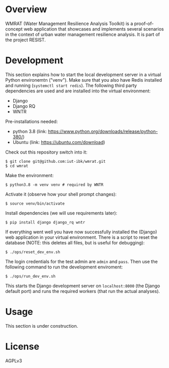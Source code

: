 # Overview

WMRAT (Water Management Resilience Analysis Toolkit) is a proof-of-concept web
application that showcases and implements several scenarios in the context of
urban water management resilience analysis. It is part of the project RESIST.

# Development

This section explains how to start the local development server in a virtual
Python environemtn ("venv"). Make sure that you also have Redis installed and
running (`systemctl start redis`). The following third party dependencies are
used and are installed into the virtual environment:

- Django
- Django RQ
- WNTR

Pre-installations needed:

- python 3.8 (link: https://www.python.org/downloads/release/python-380/)
- Ubuntu (link: https://ubuntu.com/download) 

Check out this repository switch into it:

    $ git clone git@github.com:iut-ibk/wmrat.git
    $ cd wmrat

Make the environment:

    $ python3.8 -m venv venv # required by WNTR

Activate it (observe how your shell prompt changes):

    $ source venv/bin/activate

Install dependencies (we will use requirements later):

    $ pip install django django_rq wntr

If everything went well you have now successfully installed the (Django) web
application in your virtual environment. There is a script to reset the database
(NOTE: this deletes all files, but is useful for debugging):

    $ ./ops/reset_dev_env.sh

The login credentials for the test admin are `admin` and `pass`. Then use the
following command to run the development enviroment:

    $ ./ops/run_dev_env.sh

This starts the Django development server on `localhost:8000` (the Django
default port) and runs the required workers (that run the actual analyses).

# Usage

This section is under construction.

# License

AGPLv3


